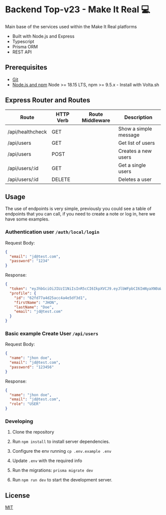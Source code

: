 # Backend Top-v23 - Make It Real 💻

Main base of the services used within the Make It Real platforms

- Built with Node.js and Express
- Typescript
- Prisma ORM
- REST API

## Prerequisites

- [Git](https://git-scm.com/downloads)
- [Node.js and npm](https://nodejs.org) Node >= 18.15 LTS, npm >= 9.5.x - Install with Volta.sh

## Express Router and Routes

| Route            | HTTP Verb | Route Middleware | Description           |
| ---------------- | --------- | ---------------- | --------------------- |
| /api/healthcheck | GET       |                  | Show a simple message |
| /api/users       | GET       |                  | Get list of users     |
| /api/users       | POST      |                  | Creates a new users   |
| /api/users/:id   | GET       |                  | Get a single users    |
| /api/users/:id   | DELETE    |                  | Deletes a user        |

## Usage

The use of endpoints is very simple, previously you could see a table of endpoints that you can call, if you need to create a note or log in, here we have some examples.

### Authentication **user** `/auth/local/login`

Request Body:

```json
{
  "email": "jd@test.com",
  "password": "1234"
}
```

Response:

```json
{
  "token": "eyJhbGciOiJIUzI1NiIsInR5cCI6IkpXVCJ9.eyJlbWFpbCI6ImNyaXN0aWFuLm1vcmVub0BtYWtlaXRyZWFsLmNhbXAiLCJpYXQiOjE2NjEyMDgwODJ9.kPdMoVUEnyX36vi606Mc1C66yWLKKAB37GLbF0gzhBo",
  "profile": {
    "id": "62fd77a4d25acc4a4e5df3d1",
    "firstName": "JHON",
    "lastName": "Doe",
    "email": "jd@test.com"
  }
}
```

### Basic example **Create User** `/api/users`

Request Body:

```json
{
  "name": "jhon doe",
  "email": "jd@test.com",
  "password": "123456"
}
```

Response:

```json
{
  "name": "jhon doe",
  "email": "jd@test.com",
  "role": "USER"
}
```

### Developing

1. Clone the repository

2. Run `npm install` to install server dependencies.

3. Configure the env running `cp .env.example .env`

4. Update `.env` with the required info

5. Run the migrations: `prisma migrate dev`

6. Run `npm run dev` to start the development server.

## License

[MIT](LICENSE)
